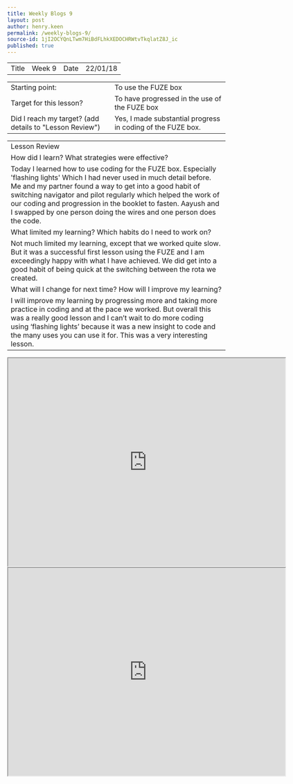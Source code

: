 ```yaml
---
title: Weekly Blogs 9
layout: post
author: henry.keen
permalink: /weekly-blogs-9/
source-id: 1jI2OCYQnLTwm7HiBdFLhkXEDOCHRWtvTkqlatZ8J_ic
published: true
---
```

<table>
  <tr>
    <td>Title</td>
    <td>Week 9</td>
    <td>Date</td>
    <td>22/01/18</td>
  </tr>
</table>


<table>
  <tr>
    <td>Starting point:</td>
    <td>To use the FUZE box</td>
  </tr>
  <tr>
    <td>Target for this lesson?</td>
    <td>To have progressed in the use of the FUZE box</td>
  </tr>
  <tr>
    <td>Did I reach my target? 
(add details to "Lesson Review")</td>
    <td> Yes, I made substantial progress in coding of the FUZE box.</td>
  </tr>
</table>


<table>
  <tr>
    <td>Lesson Review</td>
  </tr>
  <tr>
    <td>How did I learn? What strategies were effective? </td>
  </tr>
  <tr>
    <td>Today I learned how to use coding for the FUZE box. Especially 'flashing lights' Which I had never used in much detail before. Me and my partner found a way to get into a good habit of switching navigator and pilot regularly which helped the work of our coding and progression in the booklet to fasten. Aayush and I swapped by one person doing the wires and one person does the code.</td>
  </tr>
  <tr>
    <td>What limited my learning? Which habits do I need to work on? </td>
  </tr>
  <tr>
    <td>Not much limited my learning, except that we worked quite slow. But it was a successful first lesson using the FUZE and I am exceedingly happy with what I have achieved. We did get into a good habit of being quick at the switching between the rota we created.</td>
  </tr>
  <tr>
    <td>What will I change for next time? How will I improve my learning?</td>
  </tr>
  <tr>
    <td>I will improve my learning by progressing more and taking more practice in coding and at the pace we worked. But overall this was a really good lesson and I can’t wait to do more coding using ‘flashing lights’ because it was a new insight to code and the many uses you can use it for. This was a very interesting lesson.</td>
  </tr>
</table>
<iframe src="https://drive.google.com/file/d/173gPsk7slxVrAn3m3OVBiGFCJfJtUef2/preview" width="640" height="480"></iframe>
<iframe src="https://drive.google.com/file/d/0B1HHYK3m5XJdMGpMdlNPV3JnYTNTR3M0czEtcllxVTNqdnJn/preview" width="640" height="480"></iframe>
